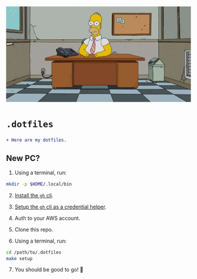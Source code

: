 <p align="center">
  <img src="./docs/logo.png">
</p>

# `.dotfiles`

```diff
+ Here are my dotfiles.
```

## New PC?

1. Using a terminal, run:
```sh
mkdir -p $HOME/.local/bin
```

2. [Install the `gh` cli]().

3. [Setup the `gh` cli as a credential helper](https://cli.github.com/manual/gh_auth_setup-git).

4. Auth to your AWS account.

5. Clone this repo.

6. Using a terminal, run:
```sh
cd /path/to/.dotfiles
make setup
```

7. You should be good to go! 🎉
